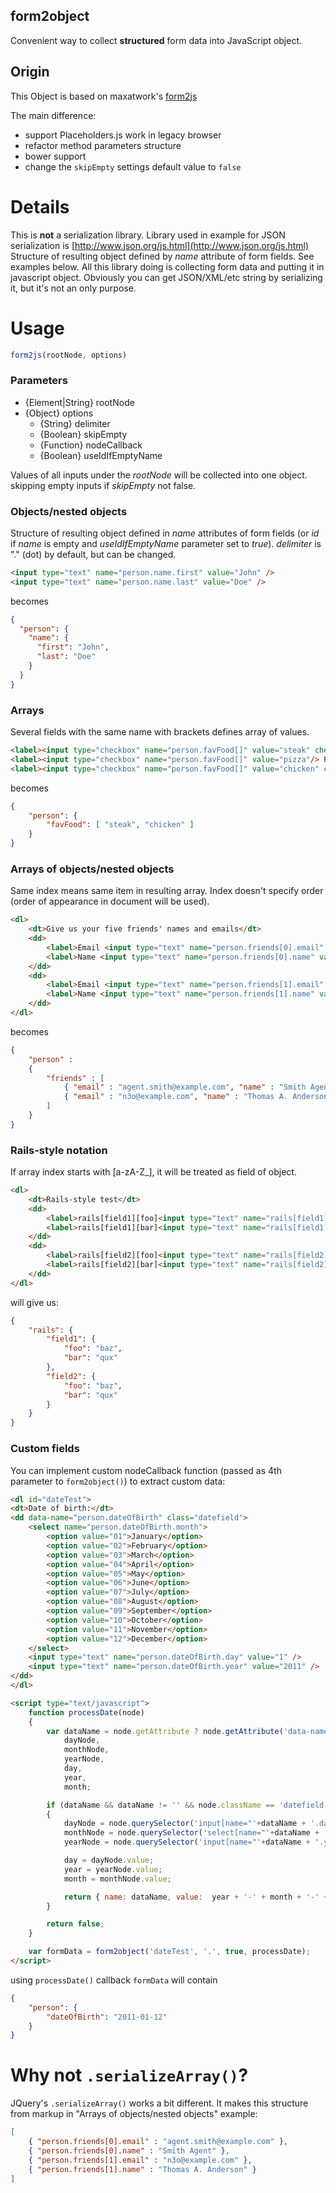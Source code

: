 form2object
-------

Convenient way to collect **structured** form data into JavaScript object.

Origin
------

This Object is based on maxatwork's [form2js](https://github.com/maxatwork/form2js)

The main difference:

- support Placeholders.js work in legacy browser
- refactor method parameters structure
- bower support
- change the `skipEmpty` settings default value to `false`


Details
=======

This is **not** a serialization library.
Library used in example for JSON serialization is [http://www.json.org/js.html](http://www.json.org/js.html)
Structure of resulting object defined by _name_ attribute of form fields.
See examples below.
All this library doing is collecting form data and putting it in javascript object.
Obviously you can get JSON/XML/etc string by serializing it, but it's not an only purpose.


Usage
=====

``` javascript
form2js(rootNode, options)
```

### Parameters

- {Element|String} rootNode
- {Object} options
    - {String} delimiter
    - {Boolean} skipEmpty
    - {Function} nodeCallback
    - {Boolean} useIdIfEmptyName

Values of all inputs under the _rootNode_ will be collected into one object.
skipping empty inputs if _skipEmpty_ not false.


### Objects/nested objects

Structure of resulting object defined in _name_ attributes of form fields (or _id_ if _name_ is empty and _useIdIfEmptyName_ parameter set to _true_).
_delimiter_ is "." (dot) by default, but can be changed.

``` html
<input type="text" name="person.name.first" value="John" />
<input type="text" name="person.name.last" value="Doe" />
```

becomes

``` json
{
  "person": {
    "name": {
      "first": "John",
      "last": "Doe"
    }
  }
}
```


### Arrays

Several fields with the same name with brackets defines array of values.

``` html
<label><input type="checkbox" name="person.favFood[]" value="steak" checked="checked" /> Steak</label>
<label><input type="checkbox" name="person.favFood[]" value="pizza"/> Pizza</label>
<label><input type="checkbox" name="person.favFood[]" value="chicken" checked="checked" /> Chicken</label>
```

becomes

``` json
{
    "person": {
        "favFood": [ "steak", "chicken" ]
    }
}
```

### Arrays of objects/nested objects
Same index means same item in resulting array.
Index doesn't specify order (order of appearance in document will be used).

``` html
<dl>
    <dt>Give us your five friends' names and emails</dt>
    <dd>
        <label>Email <input type="text" name="person.friends[0].email" value="agent.smith@example.com" /></label>
        <label>Name <input type="text" name="person.friends[0].name" value="Smith Agent"/></label>
    </dd>
    <dd>
        <label>Email <input type="text" name="person.friends[1].email" value="n3o@example.com" /></label>
        <label>Name <input type="text" name="person.friends[1].name" value="Thomas A. Anderson" /></label>
    </dd>
</dl>
```

becomes

``` json
{
    "person" :
    {
        "friends" : [
            { "email" : "agent.smith@example.com", "name" : "Smith Agent" },
            { "email" : "n3o@example.com", "name" : "Thomas A. Anderson" }
        ]
    }
}
```


### Rails-style notation

If array index starts with [a-zA-Z_], it will be treated as field of object.

``` html
<dl>
    <dt>Rails-style test</dt>
    <dd>
        <label>rails[field1][foo]<input type="text" name="rails[field1][foo]" value="baz" /></label>
        <label>rails[field1][bar]<input type="text" name="rails[field1][bar]" value="qux" /></label>
    </dd>
    <dd>
        <label>rails[field2][foo]<input type="text" name="rails[field2][foo]" value="baz" /></label>
        <label>rails[field2][bar]<input type="text" name="rails[field2][bar]" value="qux" /></label>
    </dd>
</dl>
```

will give us:

``` json
{
    "rails": {
        "field1": {
            "foo": "baz",
            "bar": "qux"
        },
        "field2": {
            "foo": "baz",
            "bar": "qux"
        }
    }
}
```


### Custom fields

You can implement custom nodeCallback function (passed as 4th parameter to `form2object()`) to extract custom data:

``` html
<dl id="dateTest">
<dt>Date of birth:</dt>
<dd data-name="person.dateOfBirth" class="datefield">
	<select name="person.dateOfBirth.month">
		<option value="01">January</option>
		<option value="02">February</option>
		<option value="03">March</option>
		<option value="04">April</option>
		<option value="05">May</option>
		<option value="06">June</option>
		<option value="07">July</option>
		<option value="08">August</option>
		<option value="09">September</option>
		<option value="10">October</option>
		<option value="11">November</option>
		<option value="12">December</option>
	</select>
	<input type="text" name="person.dateOfBirth.day" value="1" />
	<input type="text" name="person.dateOfBirth.year" value="2011" />
</dd>
</dl>

<script type="text/javascript">
	function processDate(node)
	{
		var dataName = node.getAttribute ? node.getAttribute('data-name') : '',
		    dayNode,
		    monthNode,
		    yearNode,
		    day,
		    year,
		    month;

		if (dataName && dataName != '' && node.className == 'datefield')
		{
			dayNode = node.querySelector('input[name="'+dataName + '.day"]');
			monthNode = node.querySelector('select[name="'+dataName + '.month"]');
			yearNode = node.querySelector('input[name="'+dataName + '.year"]');

			day = dayNode.value;
			year = yearNode.value;
			month = monthNode.value;

			return { name: dataName, value:  year + '-' + month + '-' + day};
		}

		return false;
	}

	var formData = form2object('dateTest', '.', true, processDate);
</script>
```

using `processDate()` callback `formData` will contain

``` json
{
	"person": {
		"dateOfBirth": "2011-01-12"
	}
}
```


Why not `.serializeArray()`?
============================

JQuery's `.serializeArray()` works a bit different.
It makes this structure from markup in "Arrays of objects/nested objects" example:

``` json
[
    { "person.friends[0].email" : "agent.smith@example.com" },
    { "person.friends[0].name" : "Smith Agent" },
    { "person.friends[1].email" : "n3o@example.com" },
    { "person.friends[1].name" : "Thomas A. Anderson" }
]
```
